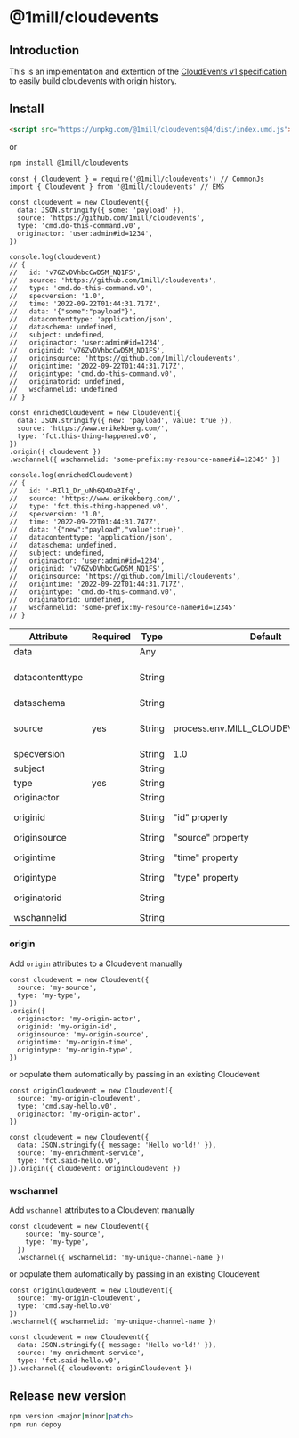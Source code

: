 # @1mill/cloudevents

## Introduction

This is an implementation and extention of the [CloudEvents v1 specification](https://github.com/cloudevents/spec) to easily build cloudevents with origin history.

## Install

```html
<script src="https://unpkg.com/@1mill/cloudevents@4/dist/index.umd.js">
```

or

```bash
npm install @1mill/cloudevents
```

```node
const { Cloudevent } = require('@1mill/cloudevents') // CommonJs
import { Cloudevent } from '@1mill/cloudevents' // EMS

const cloudevent = new Cloudevent({
  data: JSON.stringify({ some: 'payload' }),
  source: 'https://github.com/1mill/cloudevents',
  type: 'cmd.do-this-command.v0',
  originactor: 'user:admin#id=1234',
})

console.log(cloudevent)
// {
//   id: 'v76ZvDVhbcCwD5M_NQ1FS',
//   source: 'https://github.com/1mill/cloudevents',
//   type: 'cmd.do-this-command.v0',
//   specversion: '1.0',
//   time: '2022-09-22T01:44:31.717Z',
//   data: '{"some":"payload"}',
//   datacontenttype: 'application/json',
//   dataschema: undefined,
//   subject: undefined,
//   originactor: 'user:admin#id=1234',
//   originid: 'v76ZvDVhbcCwD5M_NQ1FS',
//   originsource: 'https://github.com/1mill/cloudevents',
//   origintime: '2022-09-22T01:44:31.717Z',
//   origintype: 'cmd.do-this-command.v0',
//   originatorid: undefined,
//   wschannelid: undefined
// }

const enrichedCloudevent = new Cloudevent({
  data: JSON.stringify({ new: 'payload', value: true }),
  source: 'https://www.erikekberg.com/',
  type: 'fct.this-thing-happened.v0',
})
.origin({ cloudevent })
.wschannel({ wschannelid: 'some-prefix:my-resource-name#id=12345' })

console.log(enrichedCloudevent)
// {
//   id: '-RIl1_Dr_uNh6Q4Oa3Ifq',
//   source: 'https://www.erikekberg.com/',
//   type: 'fct.this-thing-happened.v0',
//   specversion: '1.0',
//   time: '2022-09-22T01:44:31.747Z',
//   data: '{"new":"payload","value":true}',
//   datacontenttype: 'application/json',
//   dataschema: undefined,
//   subject: undefined,
//   originactor: 'user:admin#id=1234',
//   originid: 'v76ZvDVhbcCwD5M_NQ1FS',
//   originsource: 'https://github.com/1mill/cloudevents',
//   origintime: '2022-09-22T01:44:31.717Z',
//   origintype: 'cmd.do-this-command.v0',
//   originatorid: undefined,
//   wschannelid: 'some-prefix:my-resource-name#id=12345'
// }
```

| Attribute        | Required  | Type    | Default                              | Notes                                                                                     |
|----------------- |---------- |-------- |------------------------------------- |------------------------------------------------------------------------------------------ |
| data             |           | Any     |                                      |                                                                                           |
| datacontenttype  |           | String  |                                      | If "data" is present, defaults to "application/json" unless specified otherwise           |
| dataschema       |           | String  |                                      |                                                                                           |
| source           | yes       | String  | process.env.MILL_CLOUDEVENTS_SOURCE  | Recommended to use universal identifier (e.g. <https://my-domain.com/my/feature/path/123>)|
| specversion      |           | String  | 1.0                                  | Cloudevent specification version                                                          |
| subject          |           | String  |                                      |                                                                                           |
| type             | yes       | String  |                                      |                                                                                           |
| originactor      |           | String  |                                      |                                                                                           |
| originid         |           | String  | "id" property                        | "id" property is internally generated as part of the package                              |
| originsource     |           | String  | "source" property                    |                                                                                           |
| origintime       |           | String  | "time" property                      | "time" property is internally generated as part of the package                            |
| origintype       |           | String  | "type" property                      |                                                                                           |
| originatorid     |           | String  |                                      | Deprecated in favor of "originactor"                                                      |
| wschannelid      |           | String  |                                      |                                                                                           |

### origin

Add `origin` attributes to a Cloudevent manually

```node
const cloudevent = new Cloudevent({
  source: 'my-source',
  type: 'my-type',
})
.origin({
  originactor: 'my-origin-actor',
  originid: 'my-origin-id',
  originsource: 'my-origin-source',
  origintime: 'my-origin-time',
  origintype: 'my-origin-type',
})
```

or populate them automatically by passing in an existing Cloudevent

```node
const originCloudevent = new Cloudevent({
  source: 'my-origin-cloudevent',
  type: 'cmd.say-hello.v0',
  originactor: 'my-origin-actor',
})

const cloudevent = new Cloudevent({
  data: JSON.stringify({ message: 'Hello world!' }),
  source: 'my-enrichment-service',
  type: 'fct.said-hello.v0',
}).origin({ cloudevent: originCloudevent })
```

### wschannel

Add `wschannel` attributes to a Cloudevent manually

```node
const cloudevent = new Cloudevent({
    source: 'my-source',
    type: 'my-type',
  })
  .wschannel({ wschannelid: 'my-unique-channel-name })
```

or populate them automatically by passing in an existing Cloudevent

```node
const originCloudevent = new Cloudevent({
  source: 'my-origin-cloudevent',
  type: 'cmd.say-hello.v0'
})
.wschannel({ wschannelid: 'my-unique-channel-name })

const cloudevent = new Cloudevent({
  data: JSON.stringify({ message: 'Hello world!' }),
  source: 'my-enrichment-service',
  type: 'fct.said-hello.v0',
}).wschannel({ cloudevent: originCloudevent })
```

## Release new version

```bash
npm version <major|minor|patch>
npm run depoy
```
